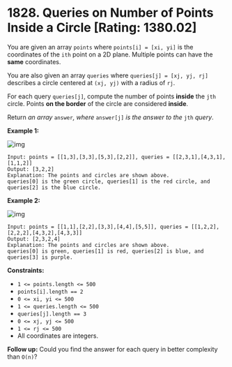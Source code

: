 # 1828. Queries on Number of Points Inside a Circle [Rating: 1380.02]

You are given an array `points` where `points[i] = [xi, yi]` is the coordinates of the `ith` point on a 2D plane. Multiple points can have the **same** coordinates.

You are also given an array `queries` where `queries[j] = [xj, yj, rj]` describes a circle centered at `(xj, yj)` with a radius of `rj`.

For each query `queries[j]`, compute the number of points **inside** the `jth` circle. Points **on the border** of the circle are considered **inside**.

Return *an array* `answer`*, where* `answer[j]` *is the answer to the* `jth` *query*.

 

**Example 1:**

![img](https://assets.leetcode.com/uploads/2021/03/25/chrome_2021-03-25_22-34-16.png)

```
Input: points = [[1,3],[3,3],[5,3],[2,2]], queries = [[2,3,1],[4,3,1],[1,1,2]]
Output: [3,2,2]
Explanation: The points and circles are shown above.
queries[0] is the green circle, queries[1] is the red circle, and queries[2] is the blue circle.
```

**Example 2:**

![img](https://assets.leetcode.com/uploads/2021/03/25/chrome_2021-03-25_22-42-07.png)

```
Input: points = [[1,1],[2,2],[3,3],[4,4],[5,5]], queries = [[1,2,2],[2,2,2],[4,3,2],[4,3,3]]
Output: [2,3,2,4]
Explanation: The points and circles are shown above.
queries[0] is green, queries[1] is red, queries[2] is blue, and queries[3] is purple.
```

 

**Constraints:**

- `1 <= points.length <= 500`
- `points[i].length == 2`
- `0 <= xi, yi <= 500`
- `1 <= queries.length <= 500`
- `queries[j].length == 3`
- `0 <= xj, yj <= 500`
- `1 <= rj <= 500`
- All coordinates are integers.

 

**Follow up:** Could you find the answer for each query in better complexity than `O(n)`?